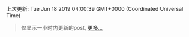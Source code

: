 
  
 上次更新: Tue Jun 18 2019 04:00:39 GMT+0000 (Coordinated Universal Time) 

 > 仅显示一小时内更新的post, [更多...](screenshots/)
  